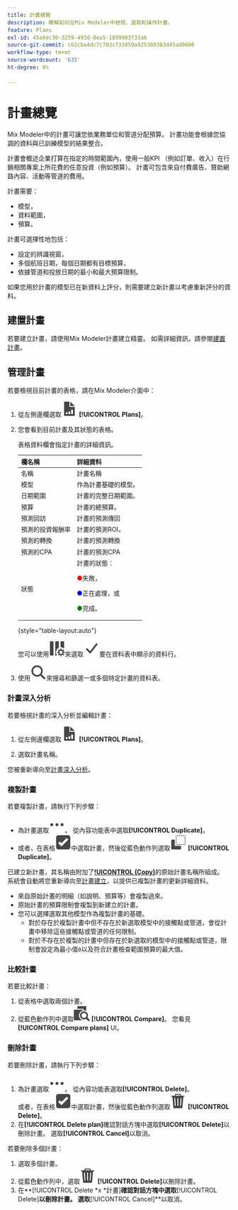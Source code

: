 ```yaml
---
title: 計畫總覽
description: 瞭解如何在Mix Modeler中檢視、選取和操作計畫。
feature: Plans
exl-id: 45a8dc30-3259-493d-8ea5-1899903733a6
source-git-commit: c62cba4dc7c703cf33859a925369383d45ad0606
workflow-type: tm+mt
source-wordcount: '635'
ht-degree: 0%

---
```


# 計畫總覽

Mix Modeler中的計畫可讓您依業務單位和管道分配預算。 計畫功能會根據您協調的資料與已訓練模型的結果整合。

計畫會概述企業打算在指定的時間範圍內，使用一般KPI （例如訂單、收入）在行銷相關專案上所花費的任意投資（例如預算）。 計畫可包含來自付費廣告、贊助網路內容、活動等管道的費用。

計畫需要：

- 模型，
- 資料範圍，
- 預算。

計畫可選擇性地包括：

- 設定的辨識視窗，
- 多個航班日期，每個日期都有目標預算，
- 依據管道和投放日期的最小和最大預算限制。

如果您用於計畫的模型已在新資料上評分，則需要建立新計畫以考慮重新評分的資料。


## 建置計畫

若要建立計畫，請使用Mix Modeler計畫建立精靈。 如需詳細資訊，請參閱[建置計畫](build.md)。


## 管理計畫

若要檢視目前計畫的表格，請在Mix Modeler介面中：

1. 從左側邊欄選取![](/help/assets/icons/FileChart.svg) **[!UICONTROL Plans]**。

1. 您會看到目前計畫及其狀態的表格。

   表格資料欄會指定計畫的詳細資訊。

   | 欄名稱 | 詳細資料 |
   |---|---|
   | 名稱 | 計畫名稱 |
   | 模型 | 作為計畫基礎的模型。 |
   | 日期範圍 | 計畫的完整日期範圍。 |
   | 預算 | 計畫的總預算。 |
   | 預測回訪 | 計畫的預測傳回 |
   | 預測的投資報酬率 | 計畫的預測ROI。 |
   | 預測的轉換 | 計畫的預測轉換 |
   | 預測的CPA | 計畫的預測CPA |
   | 狀態 | 計畫的狀態： <p><span style="color:red">●</span>失敗， <p><span style="color:blue">●</span>正在處理，或 <p><span style="color:green">●</span>完成。 |

   {style="table-layout:auto"}

   您可以使用![ColumnSetting](/help/assets/icons/ColumnSetting.svg)來選取![核取標籤](/help/assets/icons/Checkmark.svg)要在資料表中顯示的資料行。

1. 使用![搜尋](/help/assets/icons/Search.svg)來搜尋和篩選一或多個特定計畫的資料表。

### 計畫深入分析

若要檢視計畫的深入分析並編輯計畫：

1. 從左側邊欄選取![PLan](/help/assets/icons/FileChart.svg) **[!UICONTROL Plans]**。

1. 選取計畫名稱。

您被重新導向至[計畫深入分析](insights.md)。


### 複製計畫

若要複製計畫，請執行下列步驟：

- 為計畫選取![更多](/help/assets/icons/More.svg)。 從內容功能表中選取&#x200B;**[!UICONTROL Duplicate]**。
- 或者，在表格![SelectBox](/help/assets/icons/SelectBox.svg)中選取計畫，然後從藍色動作列選取![複製](/help/assets/icons/Copy.svg) **[!UICONTROL Duplicate]**。

已建立新計畫，其名稱由附加了&#x200B;**[!UICONTROL (Copy)](_n_)**&#x200B;的原始計畫名稱所組成。 系統會自動將您重新導向至[計畫建立](build.md)，以提供已複製計畫的更新詳細資料。

- 來自原始計畫的明細（如說明、預算等）會複製過來。
- 原始計畫的預算限制會複製到新建立的計畫。
- 您可以選擇選取其他模型作為複製計畫的基礎。
   - 對於存在於複製計畫中但不存在於新選取模型中的接觸點或管道，會從計畫中移除這些接觸點或管道的任何限制。
   - 對於不存在於複製的計畫中但存在於新選取的模型中的接觸點或管道，限制會設定為最小值`0`以及符合計畫檢查範圍預算的最大值。



### 比較計畫

若要比較計畫：

1. 從表格中選取兩個計畫。
1. 從藍色動作列中選取![比較](/help/assets/icons/Compare.svg) **[!UICONTROL Compare]**。 您看見&#x200B;**[!UICONTROL Compare plans]** UI。


### 刪除計畫

若要刪除計畫，請執行下列步驟：

1. 為計畫選取![更多](/help/assets/icons/More.svg)。 從內容功能表選取&#x200B;**[!UICONTROL Delete]**。 <br/>或者，在表格![SelectBox](/help/assets/icons/SelectBox.svg)中選取計畫，然後從藍色動作列選取![刪除](/help/assets/icons/Delete.svg) **[!UICONTROL Delete]**。
1. 在&#x200B;**[!UICONTROL Delete plan]**&#x200B;確認對話方塊中選取&#x200B;**[!UICONTROL Delete]**&#x200B;以刪除計畫。 選取&#x200B;**[!UICONTROL Cancel]**&#x200B;以取消。

若要刪除多個計畫：

1. 選取多個計畫。
1. 從藍色動作列中，選取![刪除](/help/assets/icons/Delete.svg) **[!UICONTROL Delete]**&#x200B;以刪除計畫。
1. 在&#x200B;**[!UICONTROL Delete *x *計畫]**確認對話方塊中選取&#x200B;**[!UICONTROL Delete]**以刪除計畫。 選取&#x200B;**[!UICONTROL Cancel]**以取消。


